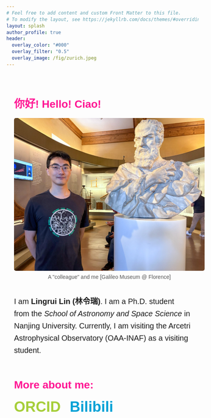 ```yaml
---
# Feel free to add content and custom Front Matter to this file.
# To modify the layout, see https://jekyllrb.com/docs/themes/#overriding-theme-defaults
layout: splash
author_profile: true
header:
  overlay_color: "#000"
  overlay_filter: "0.5"
  overlay_image: /fig/zurich.jpeg
---
```

<style>
  .intro-container {
    padding: 20px;
    font-family: Arial, sans-serif;
  }

  .intro-container h1 {
    font-family: Papyrus, sans-serif;
    font-weight: bold;
    color: #ff1493;
  }

  .intro {
    display: flex;
    align-items: center;
    gap: 20px;
    flex-wrap: wrap; 
    margin-bottom: 30px;
  }

  .intro figure {
    margin: 0;
    text-align: center;
    flex: 0 0 500px; 
  }

  .intro img {
    max-width: 100%;
    height: auto;
    border-radius: 5px;
  }

  .intro figcaption {
    font-size: 14px;
    color: #555;
    margin-top: 5px;
  }

  .intro .text {
    flex: 1;
    font-size: 20px;
    line-height: 1.6;
  }

  .more-links {
    text-align: left;
    margin-top: 20px;
  }

  .more-links a {
    display: block;
    font-size: 38px;
    font-weight: bold;
    text-decoration: none;
    margin-bottom: 10px;
  }

  .more-links a.orcid {
    color: #A6CE39;
  }

  .more-links a.bilibili {
    color: #00A1D6;
  }
</style>

<div class="intro-container">
  <h1>你好! Hello! Ciao!</h1>

  <div class="intro">
    <figure>
      <img src="/fig/galileo_museum.jpg" alt="Galileo Museum" style="max-width: 100%">
      <figcaption>A "colleague" and me [Galileo Museum @ Florence]</figcaption>
    </figure>
    <div class="text">
      <p>
        I am <b>Lingrui Lin (林令瑞)</b>.  
        I am a Ph.D. student from the <i>School of Astronomy and Space Science</i> in Nanjing University. Currently, I am visiting the Arcetri Astrophysical Observatory (OAA-INAF) as a visiting student.
      </p>
    </div>
  </div>
  <h1 style="text-align: left;">More about me:</h1>
  <div class="more-links">
    <p>
      <a href="https://orcid.org/0000-0002-2231-8381" class="orcid" style="display: inline-block; margin-right: 20px;">ORCID</a>
      <a href="https://space.bilibili.com/399381595?spm_id_from=333.1007.0.0" class="bilibili" style="display: inline-block;">Bilibili</a>
    </p>

  </div>
</div>


